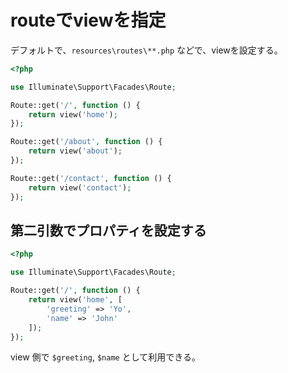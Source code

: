 # routeでviewを指定

デフォルトで、`resources\routes\**.php` などで、viewを設定する。

```php
<?php

use Illuminate\Support\Facades\Route;

Route::get('/', function () {
    return view('home');
});

Route::get('/about', function () {
    return view('about');
});

Route::get('/contact', function () {
    return view('contact');
});
```

## 第二引数でプロパティを設定する

```php
<?php

use Illuminate\Support\Facades\Route;

Route::get('/', function () {
    return view('home', [
        'greeting' => 'Yo',
        'name' => 'John'
    ]);
});
```

view 側で `$greeting`, `$name` として利用できる。